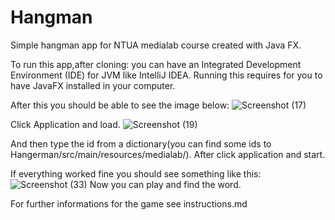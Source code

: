 # Hangman

Simple hangman app for NTUA medialab course created with Java FX.

To run this app,after cloning:
you can have an Integrated Development Environment (IDE) for JVM like IntelliJ IDEA.
Running this requires for you to have JavaFX installed in your computer.

After this you should be able to see the image below:
![Screenshot (17)](https://user-images.githubusercontent.com/71226053/148414986-2c7981dd-ffff-4b2c-8bd0-c8c8c7bfbfcf.png)

Click Application and load.
![Screenshot (19)](https://user-images.githubusercontent.com/71226053/148415719-6d7e6475-d99d-4452-a457-fbd39c39a6c5.png)
 
 And then type the id from a dictionary(you can find some ids to Hangerman/src/main/resources/medialab/).
 After click application and start.
 
 If everything worked fine you should see something like this:
 ![Screenshot (33)](https://user-images.githubusercontent.com/71226053/148571789-414bbece-d9a5-476a-af28-f3398eac0efa.png)
 Now you can play and find the word.
 
 For further informations for the game see instructions.md

